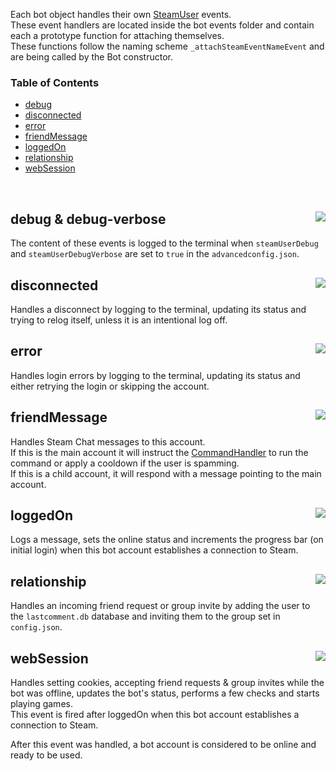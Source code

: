Each bot object handles their own [SteamUser](https://github.com/DoctorMcKay/node-steam-user) events.  
These event handlers are located inside the bot events folder and contain each a prototype function for attaching themselves.  
These functions follow the naming scheme `_attachSteamEventNameEvent` and are being called by the Bot constructor.  


### Table of Contents
- [debug](#events-debug)
- [disconnected](#events-disconnected)
- [error](#events-error)
- [friendMessage](#events-friendmessage)
- [loggedOn](#events-loggedon)
- [relationship](#events-relationship)
- [webSession](#events-websession)

&nbsp;

<a id="events-debug"></a>

## debug & debug-verbose <a href="/src/bot/events/debug.js" target="_blank"><img align="right" src="https://img.shields.io/badge/<%2F>%20Source-darkcyan"></a>
The content of these events is logged to the terminal when `steamUserDebug` and `steamUserDebugVerbose` are set to `true` in the `advancedconfig.json`.

<a id="events-disconnected"></a>

## disconnected <a href="/src/bot/events/disconnected.js" target="_blank"><img align="right" src="https://img.shields.io/badge/<%2F>%20Source-darkcyan"></a>
Handles a disconnect by logging to the terminal, updating its status and trying to relog itself, unless it is an intentional log off.

<a id="events-error"></a>

## error <a href="/src/bot/events/error.js" target="_blank"><img align="right" src="https://img.shields.io/badge/<%2F>%20Source-darkcyan"></a>
Handles login errors by logging to the terminal, updating its status and either retrying the login or skipping the account.

<a id="events-friendmessage"></a>

## friendMessage <a href="/src/bot/events/friendMessage.js" target="_blank"><img align="right" src="https://img.shields.io/badge/<%2F>%20Source-darkcyan"></a>
Handles Steam Chat messages to this account.  
If this is the main account it will instruct the [CommandHandler](../commandHandler/commandHandler.md) to run the command or apply a cooldown if the user is spamming.  
If this is a child account, it will respond with a message pointing to the main account.

<a id="events-loggedon"></a>

## loggedOn <a href="/src/bot/events/loggedOn.js" target="_blank"><img align="right" src="https://img.shields.io/badge/<%2F>%20Source-darkcyan"></a>
Logs a message, sets the online status and increments the progress bar (on initial login) when this bot account establishes a connection to Steam.

<a id="events-relationship"></a>

## relationship <a href="/src/bot/events/relationship.js" target="_blank"><img align="right" src="https://img.shields.io/badge/<%2F>%20Source-darkcyan"></a>
Handles an incoming friend request or group invite by adding the user to the `lastcomment.db` database and inviting them to the group set in `config.json`.

<a id="events-websession"></a>

## webSession <a href="/src/bot/events/webSession.js" target="_blank"><img align="right" src="https://img.shields.io/badge/<%2F>%20Source-darkcyan"></a>
Handles setting cookies, accepting friend requests & group invites while the bot was offline, updates the bot's status, performs a few checks and starts playing games.  
This event is fired after loggedOn when this bot account establishes a connection to Steam.  

After this event was handled, a bot account is considered to be online and ready to be used.
